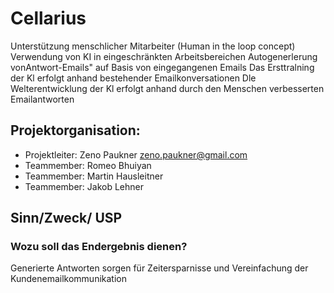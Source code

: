 # Cellarius
Unterstützung menschlicher Mitarbeiter (Human in the loop concept)
Verwendung von KI in eingeschränkten Arbeitsbereichen
Autogenerlerung vonAntwort-Emails" auf Basis von eingegangenen Emails
Das Ersttralning der Kl erfolgt anhand bestehender Emailkonversationen
Dle Welterentwicklung der Kl erfolgt anhand durch den Menschen verbesserten Emailantworten

## Projektorganisation:
- Projektleiter: Zeno Paukner zeno.paukner@gmail.com
- Teammember: Romeo Bhuiyan
- Teammember: Martin Hausleitner
- Teammember: Jakob Lehner

## Sinn/Zweck/ USP
### Wozu soll das Endergebnis dienen? 
Generierte Antworten sorgen für Zeitersparnisse und
Vereinfachung der Kundenemailkommunikation
